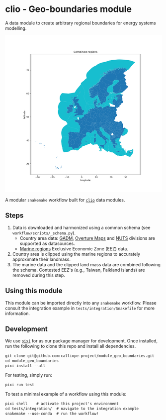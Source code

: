# clio - Geo-boundaries module

A data module to create arbitrary regional boundaries for energy systems modelling.

![Example of European shapes](./docs/europe_example.png)

A modular `snakemake` workflow built for [`clio`](https://clio.readthedocs.io/) data modules.

## Steps

1. Data is downloaded and harmonized using a common schema (see `workflow/scripts/_schema.py`).
    - Country area data: [GADM](https://gadm.org/), [Overture Maps](https://overturemaps.org/) and [NUTS](https://ec.europa.eu/eurostat/web/gisco/geodata/statistical-units/territorial-units-statistics) divisions are supported as datasources.
    - [Marine regions](https://www.marineregions.org/) Exclusive Economic Zone (EEZ) data.
2. Country area is clipped using the marine regions to accurately approximate their landmass.
3. The marine data and the clipped land mass data are combined following the schema.
Contested EEZ's (e.g., Taiwan, Falkland islands) are removed during this step.

## Using this module

This module can be imported directly into any `snakemake` workflow.
Please consult the integration example in `tests/integration/Snakefile` for more information.

## Development

We use [`pixi`](https://pixi.sh/) for as our package manager for development.
Once installed, run the following to clone this repo and install all dependencies.

```shell
git clone git@github.com:calliope-project/module_geo_boundaries.git
cd module_geo_boundaries
pixi install --all
```

For testing, simply run:

```shell
pixi run test
```

To test a minimal example of a workflow using this module:

```shell
pixi shell    # activate this project's environment
cd tests/integration/  # navigate to the integration example
snakemake --use-conda  # run the workflow!
```
